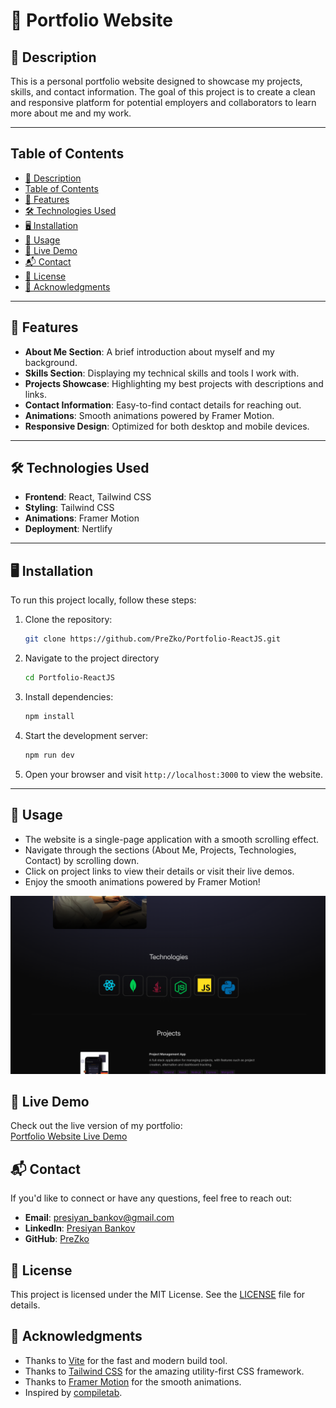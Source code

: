 # 🌟 Portfolio Website

## 📝 Description

This is a personal portfolio website designed to showcase my projects, skills, and contact information. The goal of this project is to create a clean and responsive platform for potential employers and collaborators to learn more about me and my work.

---

## Table of Contents

- [📝 Description](#-description)
- [Table of Contents](#table-of-contents)
- [🚀 Features](#-features)
- [🛠️ Technologies Used](#️-technologies-used)
- [🖥️ Installation](#️-installation)
- [🎨 Usage](#-usage)
- [🔗 Live Demo](#-live-demo)
- [📬 Contact](#-contact)
- [📄 License](#-license)
- [🙏 Acknowledgments](#-acknowledgments)

---

## 🚀 Features

- **About Me Section**: A brief introduction about myself and my background.
- **Skills Section**: Displaying my technical skills and tools I work with.
- **Projects Showcase**: Highlighting my best projects with descriptions and links.
- **Contact Information**: Easy-to-find contact details for reaching out.
- **Animations**: Smooth animations powered by Framer Motion.
- **Responsive Design**: Optimized for both desktop and mobile devices.

---

## 🛠️ Technologies Used

- **Frontend**: React, Tailwind CSS
- **Styling**: Tailwind CSS
- **Animations**: Framer Motion
- **Deployment**: Nertlify

---

## 🖥️ Installation

To run this project locally, follow these steps:

1. Clone the repository:
   ```bash
   git clone https://github.com/PreZko/Portfolio-ReactJS.git
   ```
2. Navigate to the project directory
   ```bash
   cd Portfolio-ReactJS
   ```
3. Install dependencies:
   ```bash
   npm install
   ```
4. Start the development server:

   ```bash
   npm run dev
   ```

5. Open your browser and visit `http://localhost:3000` to view the website.

---

## 🎨 Usage

- The website is a single-page application with a smooth scrolling effect.
- Navigate through the sections (About Me, Projects, Technologies, Contact) by scrolling down.
- Click on project links to view their details or visit their live demos.
- Enjoy the smooth animations powered by Framer Motion!

![Portfolio Screenshot](./src/assets/screenshot.png)

## 🔗 Live Demo

Check out the live version of my portfolio:  
[Portfolio Website Live Demo](https://presiyan.netlify.app)

## 📬 Contact

If you'd like to connect or have any questions, feel free to reach out:

- **Email**: presiyan_bankov@gmail.com
- **LinkedIn**: [Presiyan Bankov](https://linkedin.com/in/presiyan-bankov)
- **GitHub**: [PreZko](https://github.com/prezko)

## 📄 License

This project is licensed under the MIT License. See the [LICENSE](./LICENSE.md) file for details.

## 🙏 Acknowledgments

- Thanks to [Vite](https://vitejs.dev) for the fast and modern build tool.
- Thanks to [Tailwind CSS](https://tailwindcss.com) for the amazing utility-first CSS framework.
- Thanks to [Framer Motion](https://www.framer.com/motion/) for the smooth animations.
- Inspired by [compiletab](https://www.youtube.com/@compiletab/videos).

